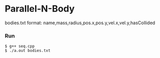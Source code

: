 # Parallel-N-Body

bodies.txt format: name,mass,radius,pos.x,pos.y,vel.x,vel.y,hasCollided

### Run
```
$ g++ seq.cpp
$ ./a.out bodies.txt
```
